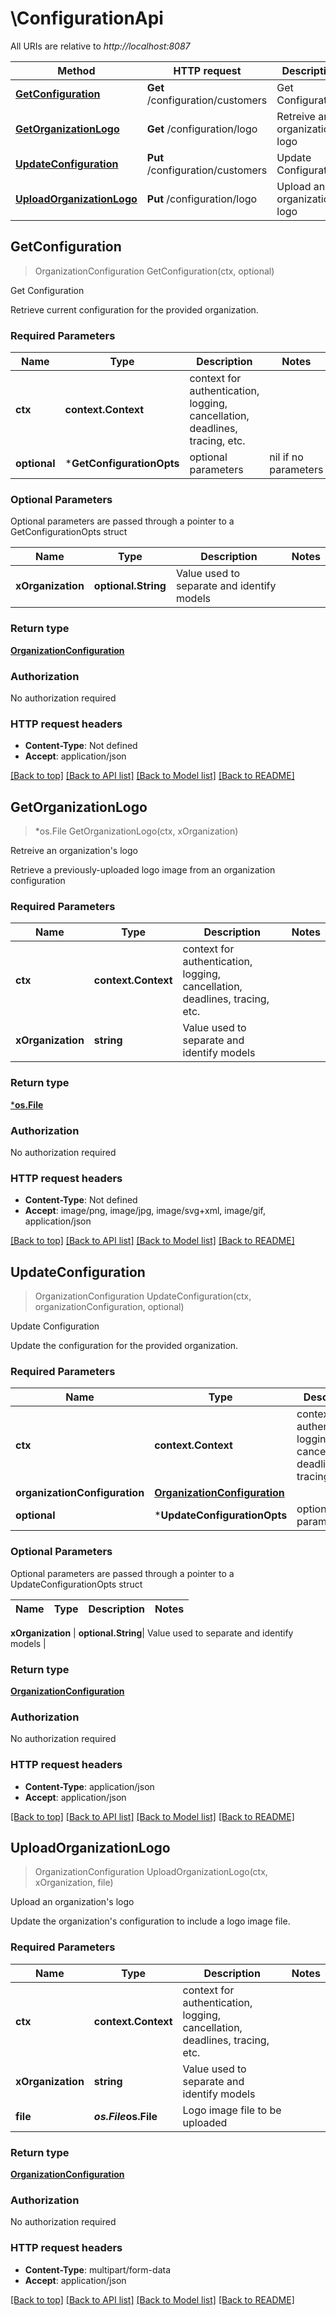 # \ConfigurationApi

All URIs are relative to *http://localhost:8087*

Method | HTTP request | Description
------------- | ------------- | -------------
[**GetConfiguration**](ConfigurationApi.md#GetConfiguration) | **Get** /configuration/customers | Get Configuration
[**GetOrganizationLogo**](ConfigurationApi.md#GetOrganizationLogo) | **Get** /configuration/logo | Retreive an organization&#39;s logo
[**UpdateConfiguration**](ConfigurationApi.md#UpdateConfiguration) | **Put** /configuration/customers | Update Configuration
[**UploadOrganizationLogo**](ConfigurationApi.md#UploadOrganizationLogo) | **Put** /configuration/logo | Upload an organization&#39;s logo



## GetConfiguration

> OrganizationConfiguration GetConfiguration(ctx, optional)

Get Configuration

Retrieve current configuration for the provided organization.

### Required Parameters


Name | Type | Description  | Notes
------------- | ------------- | ------------- | -------------
**ctx** | **context.Context** | context for authentication, logging, cancellation, deadlines, tracing, etc.
 **optional** | ***GetConfigurationOpts** | optional parameters | nil if no parameters

### Optional Parameters

Optional parameters are passed through a pointer to a GetConfigurationOpts struct


Name | Type | Description  | Notes
------------- | ------------- | ------------- | -------------
 **xOrganization** | **optional.String**| Value used to separate and identify models | 

### Return type

[**OrganizationConfiguration**](OrganizationConfiguration.md)

### Authorization

No authorization required

### HTTP request headers

- **Content-Type**: Not defined
- **Accept**: application/json

[[Back to top]](#) [[Back to API list]](../README.md#documentation-for-api-endpoints)
[[Back to Model list]](../README.md#documentation-for-models)
[[Back to README]](../README.md)


## GetOrganizationLogo

> *os.File GetOrganizationLogo(ctx, xOrganization)

Retreive an organization's logo

Retrieve a previously-uploaded logo image from an organization configuration

### Required Parameters


Name | Type | Description  | Notes
------------- | ------------- | ------------- | -------------
**ctx** | **context.Context** | context for authentication, logging, cancellation, deadlines, tracing, etc.
**xOrganization** | **string**| Value used to separate and identify models | 

### Return type

[***os.File**](*os.File.md)

### Authorization

No authorization required

### HTTP request headers

- **Content-Type**: Not defined
- **Accept**: image/png, image/jpg, image/svg+xml, image/gif, application/json

[[Back to top]](#) [[Back to API list]](../README.md#documentation-for-api-endpoints)
[[Back to Model list]](../README.md#documentation-for-models)
[[Back to README]](../README.md)


## UpdateConfiguration

> OrganizationConfiguration UpdateConfiguration(ctx, organizationConfiguration, optional)

Update Configuration

Update the configuration for the provided organization.

### Required Parameters


Name | Type | Description  | Notes
------------- | ------------- | ------------- | -------------
**ctx** | **context.Context** | context for authentication, logging, cancellation, deadlines, tracing, etc.
**organizationConfiguration** | [**OrganizationConfiguration**](OrganizationConfiguration.md)|  | 
 **optional** | ***UpdateConfigurationOpts** | optional parameters | nil if no parameters

### Optional Parameters

Optional parameters are passed through a pointer to a UpdateConfigurationOpts struct


Name | Type | Description  | Notes
------------- | ------------- | ------------- | -------------

 **xOrganization** | **optional.String**| Value used to separate and identify models | 

### Return type

[**OrganizationConfiguration**](OrganizationConfiguration.md)

### Authorization

No authorization required

### HTTP request headers

- **Content-Type**: application/json
- **Accept**: application/json

[[Back to top]](#) [[Back to API list]](../README.md#documentation-for-api-endpoints)
[[Back to Model list]](../README.md#documentation-for-models)
[[Back to README]](../README.md)


## UploadOrganizationLogo

> OrganizationConfiguration UploadOrganizationLogo(ctx, xOrganization, file)

Upload an organization's logo

Update the organization's configuration to include a logo image file.

### Required Parameters


Name | Type | Description  | Notes
------------- | ------------- | ------------- | -------------
**ctx** | **context.Context** | context for authentication, logging, cancellation, deadlines, tracing, etc.
**xOrganization** | **string**| Value used to separate and identify models | 
**file** | ***os.File*****os.File**| Logo image file to be uploaded | 

### Return type

[**OrganizationConfiguration**](OrganizationConfiguration.md)

### Authorization

No authorization required

### HTTP request headers

- **Content-Type**: multipart/form-data
- **Accept**: application/json

[[Back to top]](#) [[Back to API list]](../README.md#documentation-for-api-endpoints)
[[Back to Model list]](../README.md#documentation-for-models)
[[Back to README]](../README.md)

